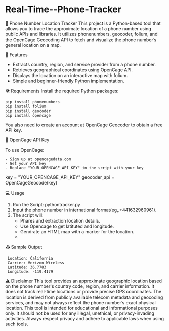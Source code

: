 # Real-Time--Phone-Tracker
📍 Phone Number Location Tracker
This project is a Python-based tool that allows you to trace the approximate location of a phone number using public APIs and libraries. It utilizes phonenumbers, geocoder, folium, and the OpenCage Geocoding API to fetch and visualize the phone number’s general location on a map.

🚀 Features
  - Extracts country, region, and service provider from a phone number.
  - Retrieves geographical coordinates using OpenCage API.
  - Displays the location on an interactive map with folium.
  - Simple and beginner-friendly Python implementation.
  
🛠 Requirements
   Install the required Python packages:
   
    pip install phonenumbers
    pip install folium
    pip install geocoder
    pip install opencage

You also need to create an account at OpenCage Geocoder to obtain a free API key.

🔐 OpenCage API Key

   To use OpenCage:
   
    - Sign up at opencagedata.com
    - Get your API key
    - Replace "YOUR_OPENCAGE_API_KEY" in the script with your key
    
   key = "YOUR_OPENCAGE_API_KEY"
   geocoder_api = OpenCageGeocode(key)

💻 Usage
  1. Run the Script:
      pythontracker.py
  2. Input the phone number in international format(eg,.+441632960961).
  3. The script will:
      - Phares and extraction location details.
      - Use Opencage to get latituted and longitude.
      - Gendrate an HTML map with a marker for the location.
      - 
📤 Sample Output

     Location: California
     Carrier: Verizon Wireless
     Latitude: 36.7783
     Longitude: -119.4179
 
⚠️ Disclaimer
This tool provides an approximate geographic location based on the phone number's country code, region, and carrier information. It does not track real-time locations or provide precise GPS coordinates. The location is derived from publicly available telecom metadata and geocoding services, and may not always reflect the phone number’s exact physical location. This tool is intended for educational and informational purposes only. It should not be used for any illegal, unethical, or privacy-invading activities. Always respect privacy and adhere to applicable laws when using such tools.


